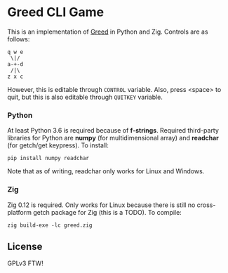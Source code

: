 # Greed CLI Game

This is an implementation of [Greed](https://www.youtube.com/watch?v=XQHq6tdxylk) in Python and Zig. Controls are as follows:

```
q w e
 \|/ 
a-+-d
 /|\ 
z x c
```
However, this is editable through `CONTROL` variable. Also, press &lt;space&gt; to quit, but this is also editable through `QUITKEY` variable.

### Python
At least Python 3.6 is required because of **f-strings**. Required third-party libraries for Python are **numpy** (for multidimensional array) and **readchar** (for getch/get keypress). To install:
```console
pip install numpy readchar
```
Note that as of writing, readchar only works for Linux and Windows.

### Zig
Zig 0.12 is required. Only works for Linux because there is still no cross-platform getch package for Zig (this is a TODO). To compile:
```console
zig build-exe -lc greed.zig
```

## License
GPLv3 FTW!
